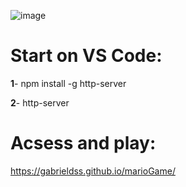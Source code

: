 ![image](https://github.com/gabrieldss/marioGame/assets/33532210/d48fb504-8db9-4e25-9225-ed25da8cd8ba)

# Start on VS Code:
__1__- npm install -g http-server

__2__- http-server

# Acsess and play:
https://gabrieldss.github.io/marioGame/
